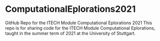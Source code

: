 # ComputationalEplorations2021
GitHub Repo for the ITECH Module Computational Eplorations 2021
This repo is for sharing code for the ITECH Module Computational Eplorations, taught in the summer term of 2021 at the University of Stuttgart.
